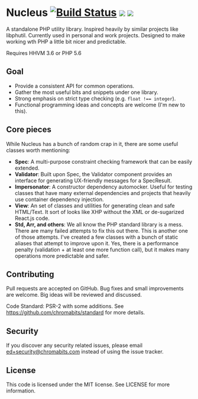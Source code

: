 # Nucleus [![Build Status](https://travis-ci.org/chromabits/nucleus.svg?branch=master)](https://travis-ci.org/chromabits/nucleus) ![](https://img.shields.io/packagist/v/chromabits/nucleus.svg) [![](https://img.shields.io/badge/ApiGen-reference-blue.svg)](http://chromabits.github.io/nucleus)

A standalone PHP utility library. Inspired heavily by similar projects like libphutil. Currently used in personal and work projects. Designed to make working wth PHP a little bit nicer and predictable.

Requires HHVM 3.6 or PHP 5.6

## Goal

- Provide a consistent API for common operations.
- Gather the most useful bits and snippets under one library.
- Strong emphasis on strict type checking (e.g. `float !== integer`).
- Functional programming ideas and concepts are welcome (I'm new to this).

## Core pieces

While Nucleus has a bunch of random crap in it, there are some useful classes worth mentioning:

- **Spec**: A multi-purpose constraint checking framework that can be easily extended.
- **Validator**: Built upon Spec, the Validator component provides an interface for generating UX-friendly messages for a SpecResult.
- **Impersonator**: A constructor dependency automocker. Useful for testing classes that have many external dependencies and projects that heavily use container dependency injection.
- **View**: An set of classes and utilities for generating clean and safe HTML/Text. It sort of looks like XHP without the XML or de-sugarized React.js code.
- **Std, Arr, and others**: We all know the PHP standard library is a mess. There are many failed attempts to fix this out there. This is another one of those attempts. I've created a few classes with a bunch of static aliases that attempt to improve upon it. Yes, there is a performance penalty (validation + at least one more function call), but it makes many operations more predictable and safer.

## Contributing

Pull requests are accepted on GitHub. Bug fixes and small improvements are welcome. Big ideas will be reviewed and discussed.

Code Standard: PSR-2 with some additions. See https://github.com/chromabits/standard for more details.

## Security

If you discover any security related issues, please email ed+security@chromabits.com instead of using the issue tracker.

## License

This code is licensed under the MIT license. See LICENSE for more information.
